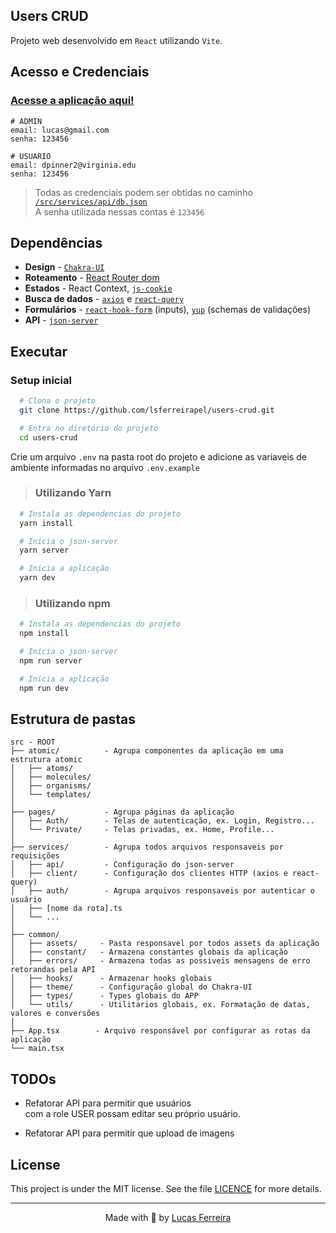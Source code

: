 ## Users CRUD

Projeto web desenvolvido em `React` utilizando `Vite`.

## Acesso e Credenciais
### [Acesse a aplicação aqui!](https://users-crud.onrender.com)


```
# ADMIN
email: lucas@gmail.com
senha: 123456 
```
```
# USUARIO
email: dpinner2@virginia.edu
senha: 123456 
```
>Todas as credenciais podem ser obtidas no caminho [`/src/services/api/db.json`](https://github.com/lsferreirapel/users-crud/blob/main/src/services/api/db.json)   
A senha utilizada nessas contas é `123456` 

## Dependências
- **Design** - [`Chakra-UI`](https://chakra-ui.com/)
- **Roteamento** - [React Router dom](https://v5.reactrouter.com/web/guides/quick-start)
- **Estados** - React Context, [`js-cookie`](https://www.npmjs.com/package/js-cookie)
- **Busca de dados** - [`axios`](https://axios-http.com/ptbr/docs/intro)  e [`react-query`](https://react-query-v3.tanstack.com/) 
- **Formulários** - [`react-hook-form`](https://react-hook-form.com/) (inputs), [`yup`](https://react-hook-form.com/advanced-usage#CustomHookwithResolver) (schemas de validações)
- **API** - [`json-server`](https://www.npmjs.com/package/json-server)

## Executar
### Setup inicial
```bash
  # Clona o projeto
  git clone https://github.com/lsferreirapel/users-crud.git
```


```bash
  # Entra no diretório do projeto
  cd users-crud
```
 Crie um arquivo `.env` na pasta root do projeto e   adicione as variaveis de ambiente informadas no arquivo `.env.example`

>### Utilizando Yarn
```bash
  # Instala as dependencias do projeto
  yarn install
```

```bash
  # Inicia o json-server
  yarn server
```

```bash
  # Inicia a aplicação
  yarn dev
```



>### Utilizando npm
```bash
  # Instala as dependencias do projeto
  npm install
```

```bash
  # Inicia o json-server
  npm run server
```

```bash
  # Inicia a aplicação
  npm run dev
```



## Estrutura de pastas
```
src - ROOT                
├── atomic/          - Agrupa componentes da aplicação em uma estrutura atomic
│   ├── atoms/      
│   ├── molecules/  
│   ├── organisms/  
│   └── templates/  
│                  
├── pages/           - Agrupa páginas da aplicação
│   ├── Auth/        - Telas de autenticação, ex. Login, Registro...
│   └── Private/     - Telas privadas, ex. Home, Profile... 
│                  
├── services/        - Agrupa todos arquivos responsaveis por requisições 
│   ├── api/         - Configuração do json-server
│   ├── client/      - Configuração dos clientes HTTP (axios e react-query)
│   ├── auth/        - Agrupa arquivos responsaveis por autenticar o usuário 
│   ├── [nome da rota].ts 
│   └── ...        
│                  
├── common/         
│   ├── assets/     - Pasta responsavel por todos assets da aplicação 
│   ├── constant/   - Armazena constantes globais da aplicação
│   ├── errors/     - Armazena todas as possiveis mensagens de erro retorandas pela API
│   ├── hooks/      - Armazenar hooks globais
│   ├── theme/      - Configuração global do Chakra-UI
│   ├── types/      - Types globais do APP
│   └── utils/      - Utilitarios globais, ex. Formatação de datas, valores e conversões
│
├── App.tsx        - Arquivo responsável por configurar as rotas da aplicação
└── main.tsx    
```

## TODOs
-  Refatorar API para permitir que usuários   
   com a role USER possam editar seu próprio usuário.

-  Refatorar API para permitir que upload de imagens   

## License

This project is under the MIT license. See the file <a href="./LICENCE">LICENCE</a> for more details.

---

<p align="center">Made with 💙 by <a href="https://github.com/lsferreirapel">Lucas Ferreira</a></p>
